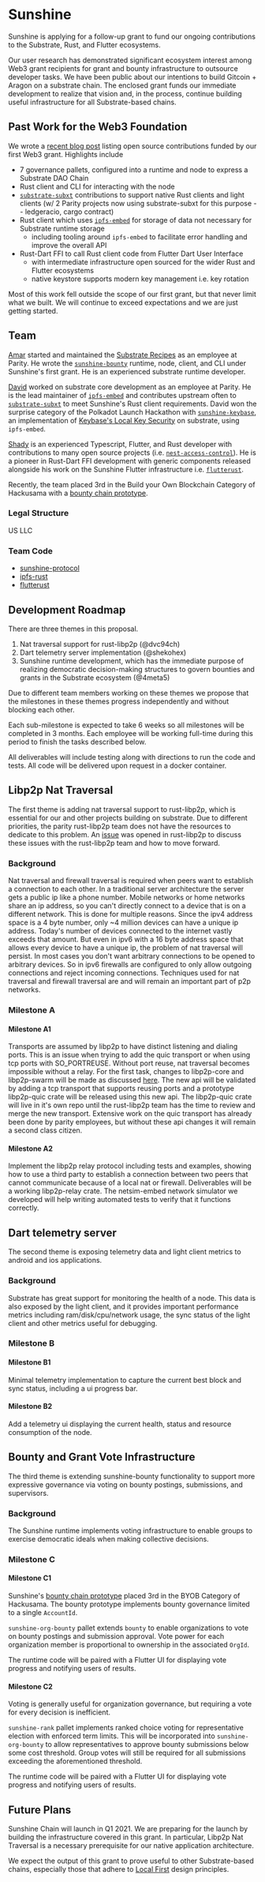 # Sunshine

Sunshine is applying for a follow-up grant to fund our ongoing contributions to the Substrate, Rust, and Flutter ecosystems.

Our user research has demonstrated significant ecosystem interest among Web3 grant recipients for grant and bounty infrastructure to outsource developer tasks. We have been public about our intentions to build Gitcoin + Aragon on a substrate chain. The enclosed grant funds our immediate development to realize that vision and, in the process, continue building useful infrastructure for all Substrate-based chains.

## Past Work for the Web3 Foundation

We wrote a [recent blog post](https://meta5.world/posts/ysunshine) listing open source contributions funded by our first Web3 grant. Highlights include
* 7 governance pallets, configured into a runtime and node to express a Substrate DAO Chain
* Rust client and CLI for interacting with the node
* [`substrate-subxt`](https://github.com/paritytech/substrate-subxt/) contributions to support native Rust clients and light clients (w/ 2 Parity projects now using substrate-subxt for this purpose -- ledgeracio, cargo contract)
* Rust client which uses [`ipfs-embed`](https://github.com/ipfs-rust/ipfs-embed) for storage of data not necessary for Substrate runtime storage
    * including tooling around `ipfs-embed` to facilitate error handling and improve the overall API
* Rust-Dart FFI to call Rust client code from Flutter Dart User Interface
    * with intermediate infrastructure open sourced for the wider Rust and Flutter ecosystems
    * native keystore supports modern key management i.e. key rotation

Most of this work fell outside the scope of our first grant, but that never limit what we built. We will continue to exceed expectations and we are just getting started.

## Team <a name = "team"></a>

[Amar](https://github.com/4meta5) started and maintained the [Substrate Recipes](https://substrate.dev/recipes/) as an employee at Parity. He wrote the [`sunshine-bounty`](https://github.com/sunshine-protocol/sunshine-bounty) runtime, node, client, and CLI under Sunshine's first grant. He is an experienced substrate runtime developer.

[David](https://github.com/dvc94ch) worked on substrate core development as an employee at Parity. He is the lead maintainer of [`ipfs-embed`](https://github.com/ipfs-rust/ipfs-embed) and contributes upstream often to [`substrate-subxt`](https://github.com/paritytech/substrate-subxt/) to meet Sunshine's Rust client requirements. David won the surprise category of the Polkadot Launch Hackathon with [`sunshine-keybase`](https://github.com/sunshine-protocol/sunshine-keybase), an implementation of [Keybase's Local Key Security](https://book.keybase.io/docs/crypto/local-key-security) on substrate, using `ipfs-embed`.

[Shady](https://github.com/shekohex) is an experienced Typescript, Flutter, and Rust developer with contributions to many open source projects (i.e. [`nest-access-control`](https://github.com/nestjsx/nest-access-control/graphs/contributors)). He is a pioneer in Rust-Dart FFI development with generic components released alongside his work on the Sunshine Flutter infrastructure i.e. [`flutterust`](https://github.com/shekohex/flutterust).

Recently, the team placed 3rd in the Build your Own Blockchain Category of Hackusama with a [bounty chain prototype](https://github.com/sunshine-protocol/kusama-bounty-chain).

### Legal Structure

US LLC

### Team Code

* [sunshine-protocol](https://github.com/sunshine-protocol)
* [ipfs-rust](https://github.com/ipfs-rust)
* [flutterust](https://github.com/shekohex/flutterust)

## Development Roadmap

There are three themes in this proposal.
1. Nat traversal support for rust-libp2p (@dvc94ch)
2. Dart telemetry server implementation (@shekohex)
3. Sunshine runtime development, which has the immediate purpose of realizing democratic decision-making structures to govern bounties and grants in the Substrate ecosystem (@4meta5)

Due to different team members working on these themes we propose that the milestones in these themes progress independently and without blocking each other. 

Each sub-milestone is expected to take 6 weeks so all milestones will be completed in 3 months. Each employee will be working full-time during this period to finish the tasks described below.

All deliverables will include testing along with directions to run the code and tests. All code will be delivered upon request in a docker container.

## Libp2p Nat Traversal
The first theme is adding nat traversal support to rust-libp2p, which is essential for our and other projects building on substrate. Due to different priorities, the parity rust-libp2p team does not have the resources to dedicate to this problem. An [issue](https://github.com/libp2p/rust-libp2p/issues/1722) was opened in rust-libp2p to discuss these issues with the rust-libp2p team and how to move forward.

### Background
Nat traversal and firewall traversal is required when peers want to establish a connection to each other. In a traditional server architecture the server gets a public ip like a phone number. Mobile networks or home networks share an ip address, so you can't directly connect to a device that is on a different network. This is done for multiple reasons. Since the ipv4 address space is a 4 byte number, only ~4 million devices can have a unique ip address. Today's number of devices connected to the internet vastly exceeds that amount. But even in ipv6 with a 16 byte address space that allows every device to have a unique ip, the problem of nat traversal will persist. In most cases you don't want arbitrary connections to be opened to arbitrary devices. So in ipv6 firewalls are configured to only allow outgoing connections and reject incoming connections. Techniques used for nat traversal and firewall traversal are and will remain an important part of p2p networks.

### Milestone A

#### Milestone A1
Transports are assumed by libp2p to have distinct listening and dialing ports. This is an issue when trying to add the quic transport or when using tcp ports with SO_PORTREUSE. Without port reuse, nat traversal becomes impossible without a relay. For the first task, changes to libp2p-core and libp2p-swarm will be made as discussed [here](https://github.com/libp2p/rust-libp2p/issues/1722). The new api will be validated by adding a tcp transport that supports reusing ports and a prototype libp2p-quic crate will be released using this new api. The libp2p-quic crate will live in it's own repo until the rust-libp2p team has the time to review and merge the new transport. Extensive work on the quic transport has already been done by parity employees, but without these api changes it will remain a second class citizen.

#### Milestone A2
Implement the libp2p relay protocol including tests and examples, showing how to use a third party to establish a connection between two peers that cannot communicate because of a local nat or firewall. Deliverables will be a working libp2p-relay crate. The netsim-embed network simulator we developed will help writing automated tests to verify that it functions correctly.

## Dart telemetry server
The second theme is exposing telemetry data and light client metrics to android and ios applications.

### Background
Substrate has great support for monitoring the health of a node. This data is also exposed by the light client, and it provides important performance metrics including ram/disk/cpu/network usage, the sync status of the light client and other metrics useful for debugging.

### Milestone B

#### Milestone B1
Minimal telemetry implementation to capture the current best block and sync status, including a ui progress bar.

#### Milestone B2
Add a telemetry ui displaying the current health, status and resource consumption of the node.

## Bounty and Grant Vote Infrastructure
The third theme is extending sunshine-bounty functionality to support more expressive governance via voting on bounty postings, submissions, and supervisors.

### Background
The Sunshine runtime implements voting infrastructure to enable groups to exercise democratic ideals when making collective decisions.

### Milestone C

#### Milestone C1

Sunshine's [bounty chain prototype](https://github.com/sunshine-protocol/kusama-bounty-chain) placed 3rd in the BYOB Category of Hackusama. The bounty prototype implements bounty governance limited to a single `AccountId`. 

`sunshine-org-bounty` pallet extends `bounty` to enable organizations to vote on bounty postings and submission approval. Vote power for each organization member is proportional to ownership in the associated `OrgId`.

The runtime code will be paired with a Flutter UI for displaying vote progress and notifying users of results.

#### Milestone C2

Voting is generally useful for organization governance, but requiring a vote for every decision is inefficient.

`sunshine-rank` pallet implements ranked choice voting for representative election with enforced term limits. This will be incorporated into `sunshine-org-bounty` to allow representatives to approve bounty submissions below some cost threshold. Group votes will still be required for all submissions exceeding the aforementioned threshold.

The runtime code will be paired with a Flutter UI for displaying vote progress and notifying users of results.

## Future Plans

Sunshine Chain will launch in Q1 2021. We are preparing for the launch by building the infrastructure covered in this grant. In particular, Libp2p Nat Traversal is a necessary prerequisite for our native application architecture.

We expect the output of this grant to prove useful to other Substrate-based chains, especially those that adhere to [Local First](https://martin.kleppmann.com/papers/local-first.pdf) design principles.